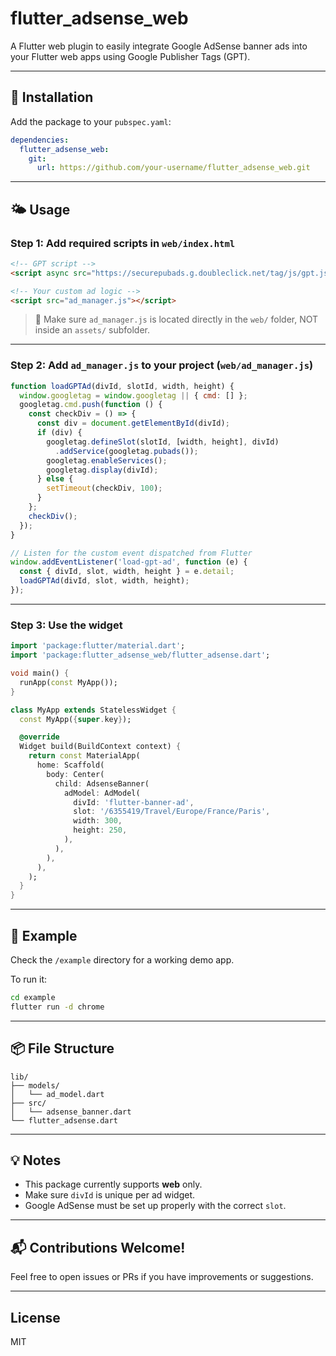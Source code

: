 # flutter_adsense_web

A Flutter web plugin to easily integrate Google AdSense banner ads into your Flutter web apps using Google Publisher Tags (GPT).

---

## 🔧 Installation

Add the package to your `pubspec.yaml`:

```yaml
dependencies:
  flutter_adsense_web:
    git:
      url: https://github.com/your-username/flutter_adsense_web.git
```

---

## 🌤 Usage

### Step 1: Add required scripts in `web/index.html`

```html
<!-- GPT script -->
<script async src="https://securepubads.g.doubleclick.net/tag/js/gpt.js" crossorigin="anonymous"></script>

<!-- Your custom ad logic -->
<script src="ad_manager.js"></script>
```

> 📝 Make sure `ad_manager.js` is located directly in the `web/` folder, NOT inside an `assets/` subfolder.

---

### Step 2: Add `ad_manager.js` to your project (`web/ad_manager.js`)

```js
function loadGPTAd(divId, slotId, width, height) {
  window.googletag = window.googletag || { cmd: [] };
  googletag.cmd.push(function () {
    const checkDiv = () => {
      const div = document.getElementById(divId);
      if (div) {
        googletag.defineSlot(slotId, [width, height], divId)
          .addService(googletag.pubads());
        googletag.enableServices();
        googletag.display(divId);
      } else {
        setTimeout(checkDiv, 100);
      }
    };
    checkDiv();
  });
}

// Listen for the custom event dispatched from Flutter
window.addEventListener('load-gpt-ad', function (e) {
  const { divId, slot, width, height } = e.detail;
  loadGPTAd(divId, slot, width, height);
});
```

---

### Step 3: Use the widget

```dart
import 'package:flutter/material.dart';
import 'package:flutter_adsense_web/flutter_adsense.dart';

void main() {
  runApp(const MyApp());
}

class MyApp extends StatelessWidget {
  const MyApp({super.key});

  @override
  Widget build(BuildContext context) {
    return const MaterialApp(
      home: Scaffold(
        body: Center(
          child: AdsenseBanner(
            adModel: AdModel(
              divId: 'flutter-banner-ad',
              slot: '/6355419/Travel/Europe/France/Paris',
              width: 300,
              height: 250,
            ),
          ),
        ),
      ),
    );
  }
}
```

---

## 📁 Example

Check the `/example` directory for a working demo app.

To run it:

```bash
cd example
flutter run -d chrome
```

---

## 📦 File Structure

```
lib/
├── models/
│   └── ad_model.dart
├── src/
│   └── adsense_banner.dart
└── flutter_adsense.dart
```

---

## 💡 Notes

- This package currently supports **web** only.
- Make sure `divId` is unique per ad widget.
- Google AdSense must be set up properly with the correct `slot`.

---

## 📬 Contributions Welcome!

Feel free to open issues or PRs if you have improvements or suggestions.

---

## License

MIT